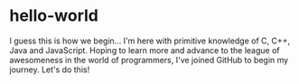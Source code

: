 # hello-world
I guess this is how we begin...
I'm here with primitive knowledge of C, C++, Java and JavaScript. 
Hoping to learn more and advance to the league of awesomeness in the world of programmers, I've joined GitHub to begin my journey.
Let's do this!
